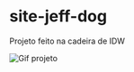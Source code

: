 # site-jeff-dog
Projeto feito na cadeira de IDW

![Gif projeto](https://github.com/leticiakremer/site-jeff-dog/blob/main/gif-jeffdog.gif)
